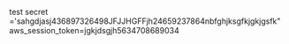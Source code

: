 test secret ='sahgdjasj436897326498JFJJHGFFjh24659237864nbfghjksgfkjgkjgsfk"
aws_session_token=jgkjdsgjh5634708689034
